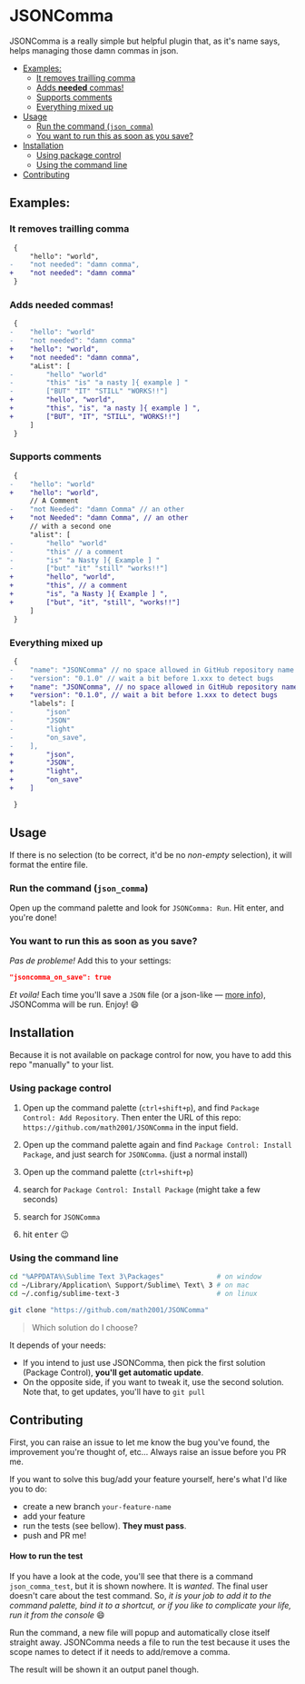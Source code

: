 # JSONComma

JSONComma is a really simple but helpful plugin that, as it's name says, helps managing those damn commas in json.

<!-- MarkdownTOC -->

- [Examples:](#examples)
    - [It removes trailling comma](#it-removes-trailling-comma)
    - [Adds **needed** commas!](#adds-needed-commas)
    - [Supports comments](#supports-comments)
    - [Everything mixed up](#everything-mixed-up)
- [Usage](#usage)
    - [Run the command \(`json_comma`\)](#run-the-command-json_comma)
    - [You want to run this as soon as you save?](#you-want-to-run-this-as-soon-as-you-save)
- [Installation](#installation)
    - [Using package control](#using-package-control)
    - [Using the command line](#using-the-command-line)
- [Contributing](#contributing)

<!-- /MarkdownTOC -->


## Examples:

### It removes trailling comma

```diff
 {
     "hello": "world",
-    "not needed": "damn comma",
+    "not needed": "damn comma"
 }
```

### Adds **needed** commas!

```diff
 {
-    "hello": "world"
-    "not needed": "damn comma"
+    "hello": "world",
+    "not needed": "damn comma",
     "aList": [
-        "hello" "world"
-        "this" "is" "a nasty ]{ example ] "
-        ["BUT" "IT" "STILL" "WORKS!!"]
+        "hello", "world",
+        "this", "is", "a nasty ]{ example ] ",
+        ["BUT", "IT", "STILL", "WORKS!!"]
     ]
 }
```

### Supports comments

```diff
 {
-    "hello": "world"
+    "hello": "world",
     // A Comment
-    "not Needed": "damn Comma" // an other
+    "not Needed": "damn Comma", // an other
     // with a second one
     "alist": [
-        "hello" "world"
-        "this" // a comment
-        "is" "a Nasty ]{ Example ] "
-        ["but" "it" "still" "works!!"]
+        "hello", "world",
+        "this", // a comment
+        "is", "a Nasty ]{ Example ] ",
+        ["but", "it", "still", "works!!"]
     ]
 }
```

### Everything mixed up

```diff
 {
-    "name": "JSONComma" // no space allowed in GitHub repository name
-    "version": "0.1.0" // wait a bit before 1.xxx to detect bugs
+    "name": "JSONComma", // no space allowed in GitHub repository name
+    "version": "0.1.0", // wait a bit before 1.xxx to detect bugs
     "labels": [
-        "json"
-        "JSON"
-        "light"
-        "on_save",
-    ],
+        "json",
+        "JSON",
+        "light",
+        "on_save"
+    ]

 }
```

## Usage

If there is no selection (to be correct, it'd be no *non-empty* selection), it will format the entire file.

### Run the command (`json_comma`)

Open up the command palette and look for `JSONComma: Run`. Hit enter, and you're done!

### You want to run this as soon as you save?

*Pas de probleme!* Add this to your settings:

```json
"jsoncomma_on_save": true
```

*Et voila!* Each time you'll save a `JSON` file (or a json-like  — [more info](#json-like)), JSONComma will be run. Enjoy! :smile:

## Installation

Because it is not available on package control for now, you have to add this repo "manually" to your list.

### Using package control

1. Open up the command palette (`ctrl+shift+p`), and find `Package Control: Add Repository`. Then enter the URL of this repo: `https://github.com/math2001/JSONComma` in the input field.
2. Open up the command palette again and find `Package Control: Install Package`, and just search for `JSONComma`. (just a normal install)

1. Open up the command palette (`ctrl+shift+p`)
2. search for `Package Control: Install Package` (might take a few seconds)
3. search for `JSONComma`
4. hit <kbd>enter</kbd> :wink:

### Using the command line

```bash
cd "%APPDATA%\Sublime Text 3\Packages"             # on window
cd ~/Library/Application\ Support/Sublime\ Text\ 3 # on mac
cd ~/.config/sublime-text-3                        # on linux

git clone "https://github.com/math2001/JSONComma"
```

> Which solution do I choose?

It depends of your needs:

- If you intend to just use JSONComma, then pick the first solution (Package Control), **you'll get automatic update**.
- On the opposite side, if you want to tweak it, use the second solution. Note that, to get updates, you'll have to `git pull`

## Contributing

First, you can raise an issue to let me know the bug you've found, the improvement you're thought of, etc... Always raise an issue before you PR me.

If you want to solve this bug/add your feature yourself, here's what I'd like you to do:

- create a new branch `your-feature-name`
- add your feature
- run the tests (see bellow). **They must pass**.
- push and PR me!

#### How to run the test

If you have a look at the code, you'll see that there is a command `json_comma_test`, but it is shown nowhere. It is *wanted*. The final user doesn't care about the test command. So, *it is your job to add it to the command palette, bind it to a shortcut, or if you like to complicate your life, run it from the console* :smile:

Run the command, a new file will popup and automatically close itself straight away. JSONComma needs a file to run the test because it uses the scope names to detect if it needs to add/remove a comma.

The result will be shown it an output panel though.
